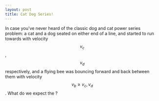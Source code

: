 ```yaml
---
layout: post
title: Cat Dog Series!
---
```


In case you've never heard of the classic dog and cat power series problem: a cat and a dog seated on either end of a line, and started to run towards with velocity $$v_{c}$$, $$v_{d}$$ respectively, and a flying bee was bouncing forward and back between them with velocity $$v_{b} \geq v_{c}, \, v_{d}$$. What do we expect the ?



